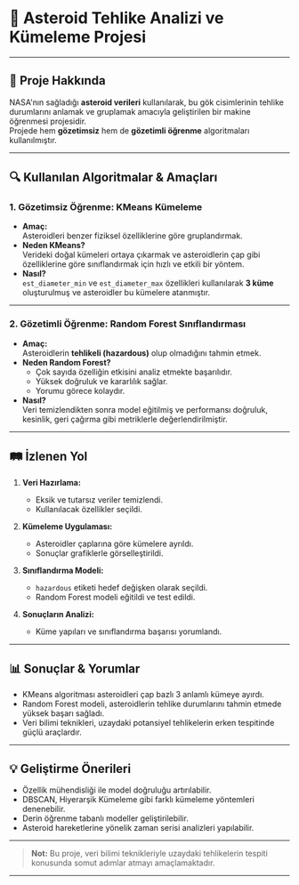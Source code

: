 # 🚀 Asteroid Tehlike Analizi ve Kümeleme Projesi

---

## 📝 Proje Hakkında
NASA'nın sağladığı **asteroid verileri** kullanılarak, bu gök cisimlerinin tehlike durumlarını anlamak ve gruplamak amacıyla geliştirilen bir makine öğrenmesi projesidir.  
Projede hem **gözetimsiz** hem de **gözetimli öğrenme** algoritmaları kullanılmıştır.

---

## 🔍 Kullanılan Algoritmalar & Amaçları

### 1. Gözetimsiz Öğrenme: **KMeans Kümeleme**

- **Amaç:**  
Asteroidleri benzer fiziksel özelliklerine göre gruplandırmak.  
- **Neden KMeans?**  
Verideki doğal kümeleri ortaya çıkarmak ve asteroidlerin çap gibi özelliklerine göre sınıflandırmak için hızlı ve etkili bir yöntem.  
- **Nasıl?**  
`est_diameter_min` ve `est_diameter_max` özellikleri kullanılarak **3 küme** oluşturulmuş ve asteroidler bu kümelere atanmıştır.

---

### 2. Gözetimli Öğrenme: **Random Forest Sınıflandırması**

- **Amaç:**  
Asteroidlerin **tehlikeli (hazardous)** olup olmadığını tahmin etmek.  
- **Neden Random Forest?**  
  - Çok sayıda özelliğin etkisini analiz etmekte başarılıdır.  
  - Yüksek doğruluk ve kararlılık sağlar.  
  - Yorumu görece kolaydır.  
- **Nasıl?**  
Veri temizlendikten sonra model eğitilmiş ve performansı doğruluk, kesinlik, geri çağırma gibi metriklerle değerlendirilmiştir.

---

## 🛤️ İzlenen Yol

1. **Veri Hazırlama:**  
   - Eksik ve tutarsız veriler temizlendi.  
   - Kullanılacak özellikler seçildi.  

2. **Kümeleme Uygulaması:**  
   - Asteroidler çaplarına göre kümelere ayrıldı.  
   - Sonuçlar grafiklerle görselleştirildi.  

3. **Sınıflandırma Modeli:**  
   - `hazardous` etiketi hedef değişken olarak seçildi.  
   - Random Forest modeli eğitildi ve test edildi.  

4. **Sonuçların Analizi:**  
   - Küme yapıları ve sınıflandırma başarısı yorumlandı.

---

## 📊 Sonuçlar & Yorumlar

- KMeans algoritması asteroidleri çap bazlı 3 anlamlı kümeye ayırdı.  
- Random Forest modeli, asteroidlerin tehlike durumlarını tahmin etmede yüksek başarı sağladı.  
- Veri bilimi teknikleri, uzaydaki potansiyel tehlikelerin erken tespitinde güçlü araçlardır.

---

## 💡 Geliştirme Önerileri

- Özellik mühendisliği ile model doğruluğu artırılabilir.  
- DBSCAN, Hiyerarşik Kümeleme gibi farklı kümeleme yöntemleri denenebilir.  
- Derin öğrenme tabanlı modeller geliştirilebilir.  
- Asteroid hareketlerine yönelik zaman serisi analizleri yapılabilir.

---

> **Not:** Bu proje, veri bilimi teknikleriyle uzaydaki tehlikelerin tespiti konusunda somut adımlar atmayı amaçlamaktadır.

---



